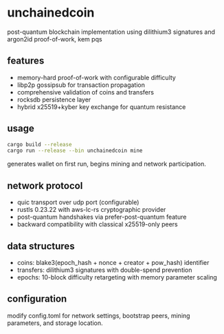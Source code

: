 # unchainedcoin

post-quantum blockchain implementation using dilithium3 signatures and argon2id proof-of-work, kem pqs

## features

- memory-hard proof-of-work with configurable difficulty
- libp2p gossipsub for transaction propagation  
- comprehensive validation of coins and transfers
- rocksdb persistence layer
- hybrid x25519+kyber key exchange for quantum resistance

## usage

```bash
cargo build --release
cargo run --release --bin unchainedcoin mine
```

generates wallet on first run, begins mining and network participation.

## network protocol

- quic transport over udp port (configurable)
- rustls 0.23.22 with aws-lc-rs cryptographic provider
- post-quantum handshakes via prefer-post-quantum feature
- backward compatibility with classical x25519-only peers

## data structures

- coins: blake3(epoch_hash + nonce + creator + pow_hash) identifier
- transfers: dilithium3 signatures with double-spend prevention
- epochs: 10-block difficulty retargeting with memory parameter scaling

## configuration

modify config.toml for network settings, bootstrap peers, mining parameters, and storage location.